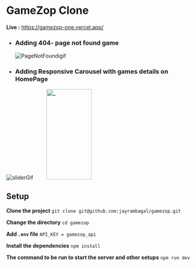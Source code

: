 # GameZop Clone  
**Live :** https://gamezop-one.vercel.app/
- ### Adding 404- page not found game

     ![PageNotFoundigif](https://github.com/jayrambagal/gamezop/assets/94613732/0b36c0e7-8dac-4612-8a71-81cc6ef70148)     

- ### Adding Responsive Carousel with games details on HomePage

![sliderGif](https://github.com/jayrambagal/gamezop/assets/94613732/84bfafe3-4da7-4ead-a8a4-f4c472ab75c2) &nbsp;&nbsp;&nbsp;&nbsp;&nbsp;&nbsp;&nbsp; <img src="https://github.com/jayrambagal/gamezop/assets/94613732/38c8f104-9967-4956-a346-c56b20dae1ee" alt="_" width="120" height="240" />


## Setup

**Clone the project**
`git clone git@github.com:jayrambagal/gamezop.git`

**Change the directory**
`cd gamezop`

**Add `.env` file**
`API_KEY = gamezop_api`

**Install the dependencies**
`npm install`

**The command to be run to start the server and other setups**
`npm run dev`



